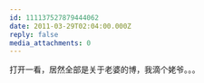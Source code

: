 ```yaml
---
id: 111137527879444062
date: 2011-03-29T02:04:00.000Z
reply: false
media_attachments: 0
---
```


打开一看，居然全部是关于老婆的博，我滴个姥爷。。。 ​​​​

